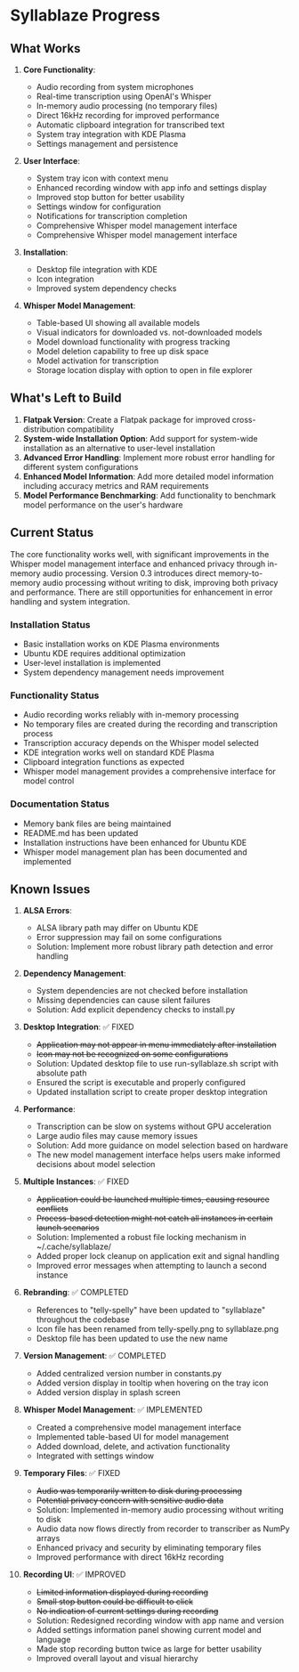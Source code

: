# Syllablaze Progress

## What Works

1. **Core Functionality**:
   - Audio recording from system microphones
   - Real-time transcription using OpenAI's Whisper
   - In-memory audio processing (no temporary files)
   - Direct 16kHz recording for improved performance
   - Automatic clipboard integration for transcribed text
   - System tray integration with KDE Plasma
   - Settings management and persistence
2. **User Interface**:
   - System tray icon with context menu
   - Enhanced recording window with app info and settings display
   - Improved stop button for better usability
   - Settings window for configuration
   - Notifications for transcription completion
   - Comprehensive Whisper model management interface
   - Comprehensive Whisper model management interface

3. **Installation**:
   - Desktop file integration with KDE
   - Icon integration
   - Improved system dependency checks

4. **Whisper Model Management**:
   - Table-based UI showing all available models
   - Visual indicators for downloaded vs. not-downloaded models
   - Model download functionality with progress tracking
   - Model deletion capability to free up disk space
   - Model activation for transcription
   - Storage location display with option to open in file explorer

## What's Left to Build

1. **Flatpak Version**: Create a Flatpak package for improved cross-distribution compatibility
2. **System-wide Installation Option**: Add support for system-wide installation as an alternative to user-level installation
3. **Advanced Error Handling**: Implement more robust error handling for different system configurations
4. **Enhanced Model Information**: Add more detailed model information including accuracy metrics and RAM requirements
5. **Model Performance Benchmarking**: Add functionality to benchmark model performance on the user's hardware

## Current Status

The core functionality works well, with significant improvements in the Whisper model management interface and enhanced privacy through in-memory audio processing. Version 0.3 introduces direct memory-to-memory audio processing without writing to disk, improving both privacy and performance. There are still opportunities for enhancement in error handling and system integration.

### Installation Status

- Basic installation works on KDE Plasma environments
- Ubuntu KDE requires additional optimization
- User-level installation is implemented
- System dependency management needs improvement

### Functionality Status

- Audio recording works reliably with in-memory processing
- No temporary files are created during the recording and transcription process
- Transcription accuracy depends on the Whisper model selected
- KDE integration works well on standard KDE Plasma
- Clipboard integration functions as expected
- Whisper model management provides a comprehensive interface for model control

### Documentation Status

- Memory bank files are being maintained
- README.md has been updated
- Installation instructions have been enhanced for Ubuntu KDE
- Whisper model management plan has been documented and implemented

## Known Issues

1. **ALSA Errors**:
   - ALSA library path may differ on Ubuntu KDE
   - Error suppression may fail on some configurations
   - Solution: Implement more robust library path detection and error handling

2. **Dependency Management**:
   - System dependencies are not checked before installation
   - Missing dependencies can cause silent failures
   - Solution: Add explicit dependency checks to install.py

3. **Desktop Integration**: ✅ FIXED
   - ~~Application may not appear in menu immediately after installation~~
   - ~~Icon may not be recognized on some configurations~~
   - Solution: Updated desktop file to use run-syllablaze.sh script with absolute path
   - Ensured the script is executable and properly configured
   - Updated installation script to create proper desktop integration

4. **Performance**:
    - Transcription can be slow on systems without GPU acceleration
    - Large audio files may cause memory issues
    - Solution: Add more guidance on model selection based on hardware
    - The new model management interface helps users make informed decisions about model selection

5. **Multiple Instances**: ✅ FIXED
    - ~~Application could be launched multiple times, causing resource conflicts~~
    - ~~Process-based detection might not catch all instances in certain launch scenarios~~
    - Solution: Implemented a robust file locking mechanism in ~/.cache/syllablaze/
    - Added proper lock cleanup on application exit and signal handling
    - Improved error messages when attempting to launch a second instance

5. **Rebranding**: ✅ COMPLETED
   - References to "telly-spelly" have been updated to "syllablaze" throughout the codebase
   - Icon file has been renamed from telly-spelly.png to syllablaze.png
   - Desktop file has been updated to use the new name

6. **Version Management**: ✅ COMPLETED
   - Added centralized version number in constants.py
   - Added version display in tooltip when hovering on the tray icon
   - Added version display in splash screen

7. **Whisper Model Management**: ✅ IMPLEMENTED
   - Created a comprehensive model management interface
   - Implemented table-based UI for model management
   - Added download, delete, and activation functionality
   - Integrated with settings window

8. **Temporary Files**: ✅ FIXED
   - ~~Audio was temporarily written to disk during processing~~
   - ~~Potential privacy concern with sensitive audio data~~
   - Solution: Implemented in-memory audio processing without writing to disk
   - Audio data now flows directly from recorder to transcriber as NumPy arrays
   - Enhanced privacy and security by eliminating temporary files
   - Improved performance with direct 16kHz recording

9. **Recording UI**: ✅ IMPROVED
   - ~~Limited information displayed during recording~~
   - ~~Small stop button could be difficult to click~~
   - ~~No indication of current settings during recording~~
   - Solution: Redesigned recording window with app name and version
   - Added settings information panel showing current model and language
   - Made stop recording button twice as large for better usability
   - Improved overall layout and visual hierarchy